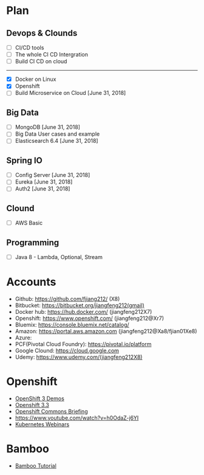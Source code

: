 # Plan
## Devops & Clounds
- [ ] CI/CD tools 
- [ ] The whole CI CD Intergration
- [ ] Build CI CD on cloud
- - - -
- [x] Docker on Linux
- [x] Openshift 
- [ ] Build Microservice on Cloud [June 31, 2018]

## Big Data
- [ ] MongoDB [June 31, 2018]
- [ ] Big Data User cases and example
- [ ] Elasticsearch 6.4 [June 31, 2018]

## Spring IO
- [ ] Config Server [June 31, 2018]
- [ ] Eureka [June 31, 2018]
- [ ] Auth2 [June 31, 2018]

## Clound
- [ ] AWS Basic

## Programming
- [ ] Java 8 - Lambda, Optional, Stream

# Accounts
* Github: https://github.com/fjiang212/ (X8)
* Bitbucket: https://bitbucket.org/jiangfeng212(gmail)
* Docker hub: https://hub.docker.com/ (jiangfeng212X7)
* Openshift: https://www.openshift.com/ (jiangfeng212@Xr7)
* Bluemix: https://console.bluemix.net/catalog/
* Amazon: https://portal.aws.amazon.com (jiangfeng212@Xa8/fjian01Xe8)
* Azure:
* PCF(Pivotal Cloud Foundry): https://pivotal.io/platform
* Google Clound: https://cloud.google.com
* Udemy: https://www.udemy.com/(jiangfeng212X8)


# Openshift

* [OpenShift 3 Demos](https://www.youtube.com/playlist?list=PLaR6Rq6Z4Iqficb-XqeydZD_ZTD3XEwBp)
* [Openshift 3.3](https://www.youtube.com/watch?v=KBuvZd7xuwE&list=PLaR6Rq6Z4IqfJZiukpniJ8rSvxQFoa1kY)
* [Openshift Commons Briefing](https://www.youtube.com/watch?v=OtrmMzQWqfA&list=PLaR6Rq6Z4IqdIM7LtosKqi3LlYXyxjwnj)
* https://www.youtube.com/watch?v=h0OdaZ-j6YI
* [Kubernetes Webinars](https://www.youtube.com/watch?v=_vHTaIJm9uY&index=1&list=PLF3s2WICJlqOiymMaTLjwwHz-MSVbtJPQ)
# Bamboo
* [Bamboo Tutorial](https://www.youtube.com/watch?v=fZkfhN1_YgE&list=PLaD4FvsFdarQp-qHSr3EqWz1WLFa-HUeD)
